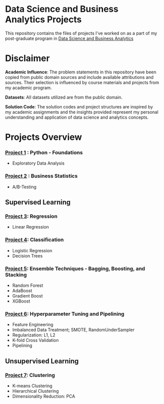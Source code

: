 # Data Science and Business Analytics Projects
This repository contains the files of projects I've worked on as a part of my post-graduate program in [Data Science and Business Analytics](https://olympus.mygreatlearning.com/eportfolio)

# Disclaimer
**Academic Influence**: The problem statements in this repository have been copied from public domain sources and include available attributions and sources. Their selection is influenced by course materials and projects from my academic program.

**Datasets**: All datasets utilized are from the public domain.

**Solution Code**: The solution codes and project structures are inspired by my academic assignments and the insights provided represent my personal understanding and application of data science and analytics concepts.

# Projects Overview
### [Project 1](https://www.kaggle.com/datasets/ahsan81/food-ordering-and-delivery-app-dataset) : Python - Foundations 
- Exploratory Data Analysis


### [Project 2](https://www.kaggle.com/code/lilyhyseni/ab-testing) : Business Statistics
- A/B-Testing

## Supervised Learning 
### [Project 3](https://www.kaggle.com/code/lilyhyseni/supervised-learning-linear-regression-recell): Regression 
- Linear Regression

### [Project 4](https://www.kaggle.com/code/lilyhyseni/supervised-learning-classification): Classification
- Logistic Regression
- Decision Trees

### [Project 5](https://www.kaggle.com/code/lilyhyseni/ensemble-techniques-bagging-boosting-stacking?scriptVersionId=159819339): Ensemble Techniques - Bagging, Boosting, and Stacking
- Random Forest
- AdaBoost
- Gradient Boost
- XGBoost

### [Project 6](https://www.kaggle.com/lilyhyseni/renewind-energy-tuning-pipelining-ml-models/edit): Hyperparameter Tuning and Pipelining 
- Feature Engineering
- Imbalanced Data Treatment; SMOTE, RandomUnderSampler
- Regularization: L1, L2
- K-fold Cross Validation 
- Pipelining


## Unsupervised Learning

### [Project 7](https://www.kaggle.com/code/lilyhyseni/unsupervised-learning-trade-ahead): Clustering
- K-means Clustering
- Hierarchical Clustering
- Dimensionality Reduction: PCA
